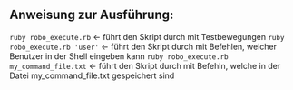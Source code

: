 ## Anweisung zur Ausführung:
`ruby robo_execute.rb` <- führt den Skript durch mit Testbewegungen
`ruby robo_execute.rb 'user'` <- führt den Skript durch mit Befehlen, welcher Benutzer in der Shell eingeben kann
`ruby robo_execute.rb my_command_file.txt` <- führt den Skript durch mit Befehln, welche in der Datei my_command_file.txt gespeichert sind
